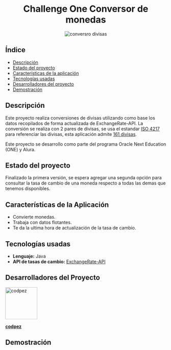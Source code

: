 <h1 align="center">Challenge One Conversor de monedas</h1>

<div align="center">
    <img src="https://github.com/codpez/Conversor-de-monedas/assets/65423779/a6681162-52cb-4100-b0e3-586479390ede" alt="conversro divisas">
</div>

## Índice
* [Descripción](#Descripción)
* [Estado del proyecto](#Estado-del-proyecto)
* [Características de la aplicación](#Características-de-la-Aplicación)
* [Tecnologías usadas](#Tecnlogías-usadas)
* [Desarrolladores del proyecto](#Desarrolladores-del-Proyecto)
* [Demostración](#Demostración)

## Descripción
Este proyecto realiza conversiones de divisas utilizando como base los datos recopilados de forma actualizada de ExchangeRate-API. La conversión se realiza con 2 pares de divisas, se usa el estandar [ISO 4217](https://es.wikipedia.org/wiki/ISO_4217) para referenciar las divisas, esta aplicación admite [161 divisas](https://www.exchangerate-api.com/docs/supported-currencies).


Este proyecto se desarrollo como parte del programa Oracle Next Education (ONE) y Alura.



## Estado del proyecto
Finalizado la primera versión, se espera agregar una segunda opción para consultar la tasa de cambio de una moneda respecto a todas las demas que tenemos disponibles.

## Características de la Aplicación
- Convierte monedas.
- Trabaja con datos flotantes.
- Te da la ultima hora de actualización de la tasa de cambio.

## Tecnologías usadas
- **Lenguaje:** Java
- **API de tasas de cambio:** [ExchangeRate-API](https://www.exchangerate-api.com/)

## Desarrolladores del Proyecto

<a href="https://github.com/codpez">
  <img src="https://github.com/codpez.png" width="100px" alt="codpez" style="border-radius:50% align="left">
</a>

**[codpez](https://github.com/codpez)**
## Demostración
